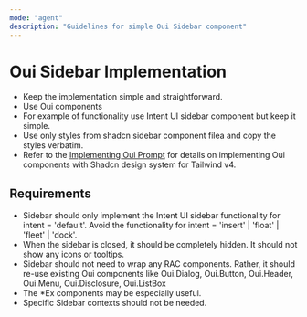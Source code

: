 ```yaml
---
mode: "agent"
description: "Guidelines for simple Oui Sidebar component"
---
```


# Oui Sidebar Implementation

- Keep the implementation simple and straightforward.
- Use Oui components
- For example of functionality use Intent UI sidebar component but keep it simple.
- Use only styles from shadcn sidebar component filea and copy the styles verbatim.
- Refer to the [Implementing Oui Prompt](oui-implementing.prompt.md) for details on implementing Oui components with Shadcn design system for Tailwind v4.

## Requirements

- Sidebar should only implement the Intent UI sidebar functionality for intent = 'default'. Avoid the functionality for intent = 'insert' | 'float' | 'fleet' | 'dock'.
- When the sidebar is closed, it should be completely hidden. It should not show any icons or tooltips.
- Sidebar should not need to wrap any RAC components. Rather, it should re-use existing Oui components like Oui.Dialog, Oui.Button, Oui.Header, Oui.Menu, Oui.Disclosure, Oui.ListBox
- The \*Ex components may be especially useful.
- Specific Sidebar contexts should not be needed.
